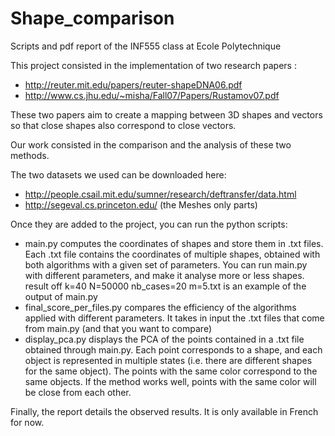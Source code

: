 # Shape_comparison
Scripts and pdf report of the INF555 class at Ecole Polytechnique

This project consisted in the implementation of two research papers : 
- http://reuter.mit.edu/papers/reuter-shapeDNA06.pdf
- http://www.cs.jhu.edu/~misha/Fall07/Papers/Rustamov07.pdf

These two papers aim to create a mapping between 3D shapes and vectors so that close shapes also correspond to close vectors.

Our work consisted in the comparison and the analysis of these two methods.

The two datasets we used can be downloaded here:
- http://people.csail.mit.edu/sumner/research/deftransfer/data.html
- http://segeval.cs.princeton.edu/ (the Meshes only parts)

Once they are added to the project, you can run the python scripts:
- main.py computes the coordinates of shapes and store them in .txt files. Each .txt file contains the coordinates of multiple shapes, obtained with both algorithms with a given set of parameters. You can run main.py with different parameters, and make it analyse more or less shapes. result off k=40 N=50000 nb_cases=20 m=5.txt is an example of the output of main.py
- final_score_per_files.py compares the efficiency of the algorithms applied with different parameters. It takes in input the .txt files that come from main.py (and that you want to compare)
- display_pca.py displays the PCA of the points contained in a .txt file obtained through main.py.
Each point corresponds to a shape, and each object is represented in multiple states (i.e. there are different shapes for the same object). The points with the same color correspond to the same objects. If the method works well, points with the same color will be close from each other.

Finally, the report details the observed results. It is only available in French for now.

